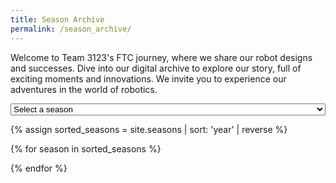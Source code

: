 ```yaml
---
title: Season Archive
permalink: /season_archive/
---
```


Welcome to Team 3123's FTC journey, where we share our robot designs and successes. Dive into our digital archive to explore our story, full of exciting moments and innovations. We invite you to experience our adventures in the world of robotics.

<select name="seasonSelect" id="seasonSelect" style="width: 100%;">
  <option value="select" disabled selected>Select a season</option>
</select>

<p id="demo"></p>

{% assign sorted_seasons = site.seasons | sort: 'year' | reverse %}
<script>
  var select = document.getElementById("seasonSelect");
  var input = document.querySelector('input[type="button"]');
  var seasons = [
    {% for season in sorted_seasons %}{"title": "{{season.title}}", "year": "{{season.year}}" }, 
    {% endfor %}{}
  ];

  for(var i = 0, size = seasons.length; i < size-1 ; i++){
    var item = seasons[i];
    var option = document.createElement("option");
    option.text = item.title;
    option.value = item.year;
    select.add(option);
  }
  var p = document.getElementById("demo");
  select.addEventListener('change',function(){
    p.textContent = select.value;
  });
</script>

{% for season in sorted_seasons %}
<div style="display:none;" id={{season.year}}>
  {{season.content}}
</div>
{% endfor %}